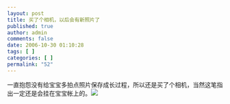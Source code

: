 ```yaml
---
layout: post
title: 买了个相机，以后会有新照片了
published: true
author: admin
comments: false
date: 2006-10-30 01:10:28
tags: [ ]
categories: [ ]
permalink: "52"
---
```

一直抱怨没有给宝宝多拍点照片保存成长过程，所以还是买了个相机，当然这笔指出一定还是会挂在宝宝帐上的。![][1]

 [1]: http://xujianian.com/jx/blog/images/emot2/13.gif